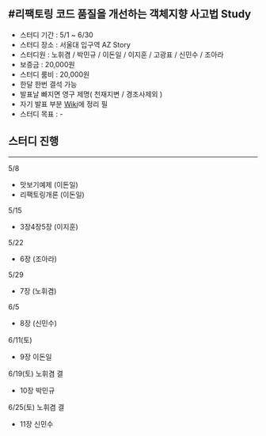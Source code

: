 #리팩토링 코드 품질을 개선하는 객체지향 사고법 Study
-----------------------------------------------------
 - 스터디 기간 : 5/1 ~ 6/30
 - 스터디 장소 : 서울대 입구역 AZ Story
 - 스터디원 : 노휘겸 / 박민규 / 이돈일 / 이지훈 / 고광표 / 신민수 / 조아라
 - 보증금 : 20,000원 
 - 스터디 룸비 : 20,000원
 - 한달 한번 결석 가능
 - 발표날 빠지면 영구 제명( 천재지변 / 경조사제외 )
 - 자기 발표 부분 [Wiki](https://github.com/KWSStudy/Refactoring/wiki)에 정리 필
 - 스터디 목표 : -
 
## 스터디 진행
----------------------------------------------------
5/8 
- 맛보기예제 (이돈일)
- 리팩토링개론 (이돈일)

5/15
- 3장4장5장 (이지훈)

5/22
- 6장 (조아라)

5/29 
-  7장 (노휘겸)

6/5  
- 8장 (신민수)

6/11(토)
- 9장 이돈일

6/19(토) 노휘겸 결
- 10장 박민규

6/25(토) 노휘겸 결
- 11장 신민수
